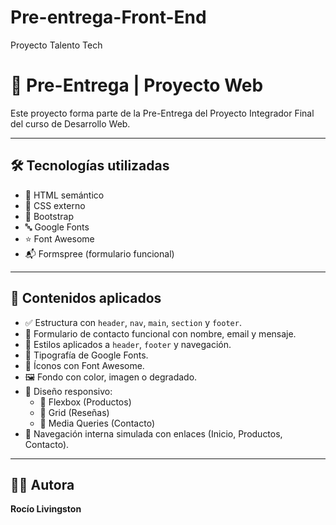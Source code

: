 # Pre-entrega-Front-End
Proyecto Talento Tech

# 🚀 Pre-Entrega | Proyecto Web

Este proyecto forma parte de la Pre-Entrega del Proyecto Integrador Final del curso de Desarrollo Web.

---

## 🛠️ Tecnologías utilizadas

- 🧱 HTML semántico
- 🎨 CSS externo
- 🧩 Bootstrap
- 🔤 Google Fonts
- ⭐ Font Awesome
- 📬 Formspree (formulario funcional)

---

## 📌 Contenidos aplicados

- ✅ Estructura con `header`, `nav`, `main`, `section` y `footer`.
- 📨 Formulario de contacto funcional con nombre, email y mensaje.
- 🎯 Estilos aplicados a `header`, `footer` y navegación.
- 🔡 Tipografía de Google Fonts.
- 🌟 Íconos con Font Awesome.
- 🖼️ Fondo con color, imagen o degradado.
- 📱 Diseño responsivo:
  - 🧊 Flexbox (Productos)
  - 🧮 Grid (Reseñas)
  - 📐 Media Queries (Contacto)
- 🧭 Navegación interna simulada con enlaces (Inicio, Productos, Contacto).

---

## 👩‍💻 Autora

**Rocío Livingston**
